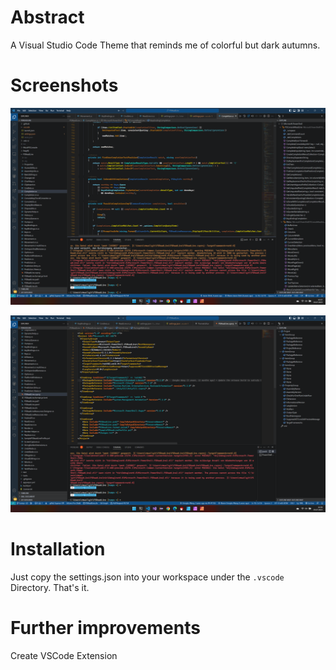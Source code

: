 # Abstract
A Visual Studio Code Theme that reminds me of colorful but dark autumns.

# Screenshots
![Screenshot 1 - CSharp](resources/vscode-theme-dark-autumn-1.png)

![Screenshot 2 - XML](resources/vscode-theme-dark-autumn-2.png)

# Installation

Just copy the settings.json into your workspace under the `.vscode` Directory. That's it.

# Further improvements

Create VSCode Extension